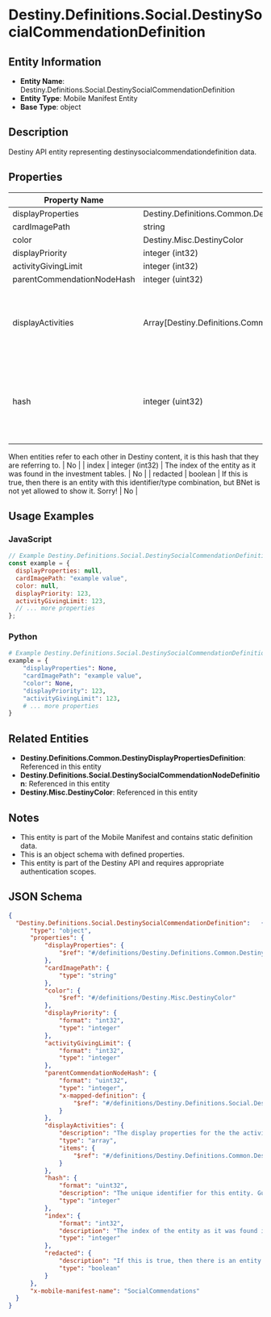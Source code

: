 # Destiny.Definitions.Social.DestinySocialCommendationDefinition

## Entity Information
- **Entity Name**: Destiny.Definitions.Social.DestinySocialCommendationDefinition
- **Entity Type**: Mobile Manifest Entity
- **Base Type**: object

## Description
Destiny API entity representing destinysocialcommendationdefinition data.

## Properties

| Property Name | Type | Description | Required |
|---------------|------|-------------|----------|
| displayProperties | Destiny.Definitions.Common.DestinyDisplayPropertiesDefinition |  | No |
| cardImagePath | string |  | No |
| color | Destiny.Misc.DestinyColor |  | No |
| displayPriority | integer (int32) |  | No |
| activityGivingLimit | integer (int32) |  | No |
| parentCommendationNodeHash | integer (uint32) |  | No |
| displayActivities | Array[Destiny.Definitions.Common.DestinyDisplayPropertiesDefinition] | The display properties for the the activities that this commendation is available in. | No |
| hash | integer (uint32) | The unique identifier for this entity. Guaranteed to be unique for the type of entity, but not globally.
When entities refer to each other in Destiny content, it is this hash that they are referring to. | No |
| index | integer (int32) | The index of the entity as it was found in the investment tables. | No |
| redacted | boolean | If this is true, then there is an entity with this identifier/type combination, but BNet is not yet allowed to show it. Sorry! | No |

## Usage Examples

### JavaScript
```javascript
// Example Destiny.Definitions.Social.DestinySocialCommendationDefinition object
const example = {
  displayProperties: null,
  cardImagePath: "example value",
  color: null,
  displayPriority: 123,
  activityGivingLimit: 123,
  // ... more properties
};
```

### Python
```python
# Example Destiny.Definitions.Social.DestinySocialCommendationDefinition object
example = {
    "displayProperties": None,
    "cardImagePath": "example value",
    "color": None,
    "displayPriority": 123,
    "activityGivingLimit": 123,
    # ... more properties
}
```

## Related Entities
- **Destiny.Definitions.Common.DestinyDisplayPropertiesDefinition**: Referenced in this entity
- **Destiny.Definitions.Social.DestinySocialCommendationNodeDefinition**: Referenced in this entity
- **Destiny.Misc.DestinyColor**: Referenced in this entity

## Notes
- This entity is part of the Mobile Manifest and contains static definition data.
- This is an object schema with defined properties.
- This entity is part of the Destiny API and requires appropriate authentication scopes.

## JSON Schema
```json
{
  "Destiny.Definitions.Social.DestinySocialCommendationDefinition":   {
      "type": "object",
      "properties": {
          "displayProperties": {
              "$ref": "#/definitions/Destiny.Definitions.Common.DestinyDisplayPropertiesDefinition"
          },
          "cardImagePath": {
              "type": "string"
          },
          "color": {
              "$ref": "#/definitions/Destiny.Misc.DestinyColor"
          },
          "displayPriority": {
              "format": "int32",
              "type": "integer"
          },
          "activityGivingLimit": {
              "format": "int32",
              "type": "integer"
          },
          "parentCommendationNodeHash": {
              "format": "uint32",
              "type": "integer",
              "x-mapped-definition": {
                  "$ref": "#/definitions/Destiny.Definitions.Social.DestinySocialCommendationNodeDefinition"
              }
          },
          "displayActivities": {
              "description": "The display properties for the the activities that this commendation is available in.",
              "type": "array",
              "items": {
                  "$ref": "#/definitions/Destiny.Definitions.Common.DestinyDisplayPropertiesDefinition"
              }
          },
          "hash": {
              "format": "uint32",
              "description": "The unique identifier for this entity. Guaranteed to be unique for the type of entity, but not globally.\r\nWhen entities refer to each other in Destiny content, it is this hash that they are referring to.",
              "type": "integer"
          },
          "index": {
              "format": "int32",
              "description": "The index of the entity as it was found in the investment tables.",
              "type": "integer"
          },
          "redacted": {
              "description": "If this is true, then there is an entity with this identifier/type combination, but BNet is not yet allowed to show it. Sorry!",
              "type": "boolean"
          }
      },
      "x-mobile-manifest-name": "SocialCommendations"
  }
}
```
